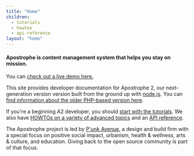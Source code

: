 ```yaml
---
title: "Home"
children:
  - tutorials
  - howtos
  - api-reference
layout: "home"
---
```


#### Apostrophe is content management system that helps you stay on mission.



You can [check out a live demo here.](http://demo2.apostrophenow.com)

This site provides developer documentation for Apostrophe 2, our next-generation version  version built from the ground up with [node.js](http://nodejs.org). You can [find information about the older PHP-based version here](http://trac.apostrophenow.org).

If you're a beginning A2 developer, you should [start with the tutorials](tutorials/index.html). We also have [HOWTOs on a variety of advanced topics](howtos/index.html) and an [API reference](api-reference/index.html).

The Apostrophe project is led by [P'unk Avenue](http://punkave.com), a design and build firm with a special focus on positive social impact, urbanism, health & wellness, arts & culture, and education. Giving back to the open source community is part of that focus.
